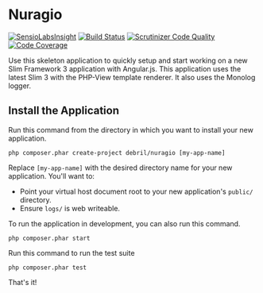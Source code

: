 # Nuragio

[![SensioLabsInsight](https://insight.sensiolabs.com/projects/482685e6-d5b5-4801-809e-4591743a1b96/small.png)](https://insight.sensiolabs.com/projects/482685e6-d5b5-4801-809e-4591743a1b96)
[![Build Status](https://travis-ci.org/alexdebril/nuragio.svg?branch=master)](https://travis-ci.org/alexdebril/nuragio)
[![Scrutinizer Code Quality](https://scrutinizer-ci.com/g/alexdebril/nuragio/badges/quality-score.png?b=master)](https://scrutinizer-ci.com/g/alexdebril/nuragio/?branch=master)
[![Code Coverage](https://scrutinizer-ci.com/g/alexdebril/nuragio/badges/coverage.png?b=master)](https://scrutinizer-ci.com/g/alexdebril/nuragio/?branch=master)

Use this skeleton application to quickly setup and start working on a new Slim Framework 3 application with Angular.js. This application uses the latest Slim 3 with the PHP-View template renderer. It also uses the Monolog logger.

## Install the Application

Run this command from the directory in which you want to install your new application.

    php composer.phar create-project debril/nuragio [my-app-name]

Replace `[my-app-name]` with the desired directory name for your new application. You'll want to:

* Point your virtual host document root to your new application's `public/` directory.
* Ensure `logs/` is web writeable.

To run the application in development, you can also run this command. 

	php composer.phar start

Run this command to run the test suite

	php composer.phar test

That's it!
